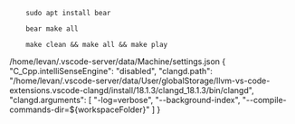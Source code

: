 ```
    sudo apt install bear
```

```
    bear make all
```

```
    make clean && make all && make play
```

/home/levan/.vscode-server/data/Machine/settings.json
{
    "C_Cpp.intelliSenseEngine": "disabled",
    "clangd.path": "/home/levan/.vscode-server/data/User/globalStorage/llvm-vs-code-extensions.vscode-clangd/install/18.1.3/clangd_18.1.3/bin/clangd",
    "clangd.arguments": [
        "-log=verbose",
        "--background-index",
        "--compile-commands-dir=${workspaceFolder}"
    ]
}